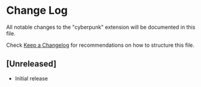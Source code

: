 # Change Log
All notable changes to the "cyberpunk" extension will be documented in this file.

Check [Keep a Changelog](http://keepachangelog.com/) for recommendations on how to structure this file.

## [Unreleased]
- Initial release
